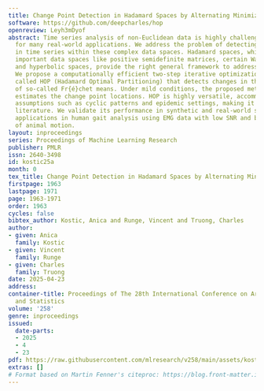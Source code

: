 ```yaml
---
title: Change Point Detection in Hadamard Spaces by Alternating Minimization
software: https://github.com/deepcharles/hop
openreview: Leyh3mDyof
abstract: Time series analysis of non-Euclidean data is highly challenging and crucial
  for many real-world applications. We address the problem of detecting multiple changes
  in time series within these complex data spaces. Hadamard spaces, which encompass
  important data spaces like positive semidefinite matrices, certain Wasserstein spaces,
  and hyperbolic spaces, provide the right general framework to address this complexity.
  We propose a computationally efficient two-step iterative optimization algorithm
  called HOP (Hadamard Optimal Partitioning) that detects changes in the sequence
  of so-called Fr{é}chet means. Under mild conditions, the proposed method consistently
  estimates the change point locations. HOP is highly versatile, accommodating structural
  assumptions such as cyclic patterns and epidemic settings, making it unique in the
  literature. We validate its performance in synthetic and real-world scenarios, including
  applications in human gait analysis using EMG data with low SNR and behavioral analysis
  of animal motion.
layout: inproceedings
series: Proceedings of Machine Learning Research
publisher: PMLR
issn: 2640-3498
id: kostic25a
month: 0
tex_title: Change Point Detection in Hadamard Spaces by Alternating Minimization
firstpage: 1963
lastpage: 1971
page: 1963-1971
order: 1963
cycles: false
bibtex_author: Kostic, Anica and Runge, Vincent and Truong, Charles
author:
- given: Anica
  family: Kostic
- given: Vincent
  family: Runge
- given: Charles
  family: Truong
date: 2025-04-23
address:
container-title: Proceedings of The 28th International Conference on Artificial Intelligence
  and Statistics
volume: '258'
genre: inproceedings
issued:
  date-parts:
  - 2025
  - 4
  - 23
pdf: https://raw.githubusercontent.com/mlresearch/v258/main/assets/kostic25a/kostic25a.pdf
extras: []
# Format based on Martin Fenner's citeproc: https://blog.front-matter.io/posts/citeproc-yaml-for-bibliographies/
---
```

